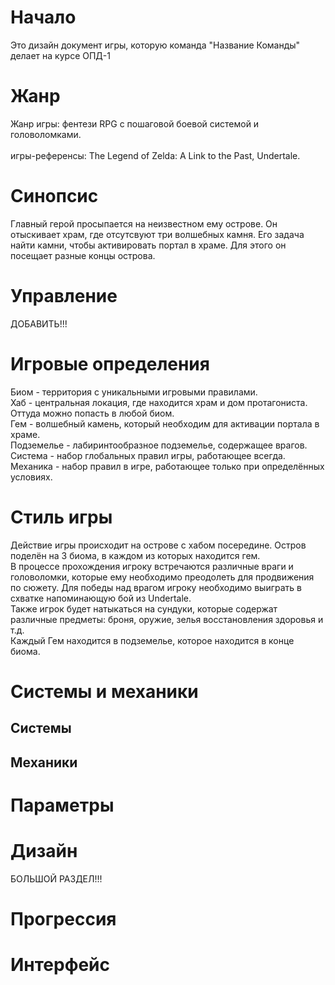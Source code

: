 # Начало
Это дизайн документ игры, которую команда "Название Команды" делает на курсе ОПД-1
# Жанр
Жанр игры: фентези RPG с пошаговой боевой системой и головоломками.\
\
игры-референсы: The Legend of Zelda: A Link to the Past, Undertale.
# Синопсис
Главный герой просыпается на неизвестном ему острове. Он отыскивает храм, где отсутсвуют три волшебных камня. 
Его задача найти камни, чтобы активировать портал в храме. Для этого он посещает разные концы острова.
# Управление
ДОБАВИТЬ!!!
# Игровые определения
Биом - территория с уникальными игровыми правилами.\
Хаб - центральная локация, где находится храм и дом протагониста. Оттуда можно попасть в любой биом.\
Гем - волшебный камень, который необходим для активации портала в храме.\
Подземелье - лабиринтообразное подземелье, содержащее врагов.\
Система - набор глобальных правил игры, работающее всегда.\
Механика - набор правил в игре, работающее только при определённых условиях.
# Стиль игры
Действие игры происходит на острове с хабом посередине. Остров поделён на 3 биома, в каждом из которых находится гем.\
В процессе прохождения игроку встречаются различные враги и головоломки, которые ему необходимо преодолеть для продвижения по сюжету.
Для победы над врагом игроку необходимо выиграть в схватке напоминающую бой из Undertale.\
Также игрок будет натыкаться на сундуки, которые содержат различные предметы: броня, оружие, зелья восстановления здоровья и т.д.\
Каждый Гем находится в подземелье, которое находится в конце биома.
# Системы и механики
## Системы
## Механики
# Параметры
# Дизайн
БОЛЬШОЙ РАЗДЕЛ!!!
# Прогрессия
# Интерфейс

